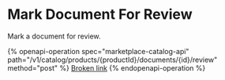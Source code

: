 # Mark Document For Review

Mark a document for review.

{% openapi-operation spec="marketplace-catalog-api" path="/v1/catalog/products/{productId}/documents/{id}/review" method="post" %}
[Broken link](broken-reference)
{% endopenapi-operation %}

